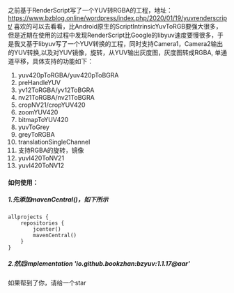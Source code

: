 之前基于RenderScript写了一个YUV转RGBA的工程，地址：https://www.bzblog.online/wordpress/index.php/2020/01/19/yuvrenderscript/ 喜欢的可以去看看，比Android原生的ScriptIntrinsicYuvToRGB要强大很多，但是近期在使用的过程中发现RenderScript比Google的libyuv速度要慢很多，于是我又基于libyuv写了一个YUV转换的工程，同时支持Camera1，Camera2输出的YUV转换,以及对YUV镜像，旋转，从YUV输出灰度图，灰度图转成RGBA, 单通道平移，具体支持的功能如下：

1. yuv420pToRGBA/yuv420pToBGRA
2. preHandleYUV
3. yv12ToRGBA/yv12ToBGRA
4. nv21ToRGBA/nv21ToBGRA
5. cropNV21/cropYUV420
6. zoomYUV420
7. bitmapToYUV420
8. yuvToGrey
9. greyToRGBA
10. translationSingleChannel
11. 支持RGBA的旋转，镜像
12. yuvI420ToNV21
13. yuvI420ToNV12



#### 如何使用：

##### 1.先添加mavenCentral()，如下所示

```
allprojects {
    repositories {
        jcenter()
        mavenCentral()
    }
}
```

##### 2.然后implementation 'io.github.bookzhan:bzyuv:1.1.17@aar'



如果帮到了你，请给一个star
